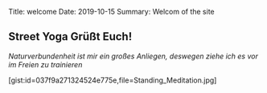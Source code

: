 Title: welcome
Date: 2019-10-15
Summary: Welcom of the site

## Street Yoga Grüßt Euch!

_Naturverbundenheit ist mir ein großes Anliegen, 
deswegen ziehe ich es vor im Freien zu trainieren_

[gist:id=037f9a271324524e775e,file=Standing_Meditation.jpg]
